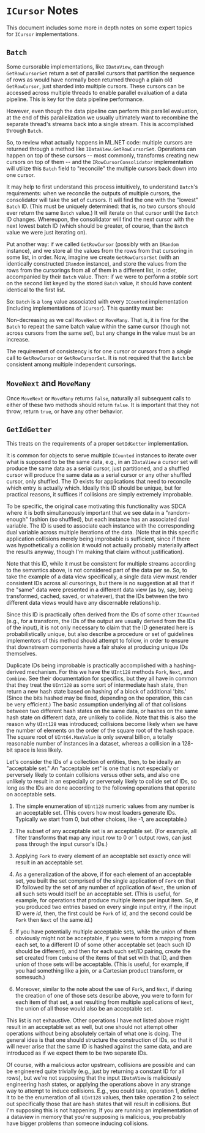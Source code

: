 ﻿# `ICursor` Notes

This document includes some more in depth notes on some expert topics for
`ICursor` implementations.

## `Batch`

Some cursorable implementations, like `IDataView`, can through
`GetRowCursorSet` return a set of parallel cursors that partition the sequence
of rows as would have normally been returned through a plain old
`GetRowCursor`, just sharded into multiple cursors. These cursors can be
accessed across multiple threads to enable parallel evaluation of a data
pipeline. This is key for the data pipeline performance.

However, even though the data pipeline can perform this parallel evaluation,
at the end of this parallelization we usually ultimately want to recombine the
separate thread's streams back into a single stream. This is accomplished
through `Batch`.

So, to review what actually happens in ML.NET code: multiple cursors are
returned through a method like `IDataView.GetRowCursorSet`. Operations can
happen on top of these cursors -- most commonly, transforms creating new
cursors on top of them -- and the `IRowCursorConsolidator` implementation will
utilize this `Batch` field to "reconcile" the multiple cursors back down into
one cursor.

It may help to first understand this process intuitively, to understand
`Batch`'s requirements: when we reconcile the outputs of multiple cursors, the
consolidator will take the set of cursors. It will find the one with the
"lowest" `Batch` ID. (This must be uniquely determined: that is, no two
cursors should ever return the same `Batch` value.) It will iterate on that
cursor until the `Batch` ID changes. Whereupon, the consolidator will find the
next cursor with the next lowest batch ID (which should be greater, of course,
than the `Batch` value we were just iterating on).

Put another way: if we called `GetRowCursor` (possibly with an `IRandom`
instance), and we store all the values from the rows from that cursoring in
some list, in order. Now, imagine we create `GetRowCursorSet` (with an
identically constructed `IRandom` instance), and store the values from the
rows from the cursorings from all of them in a different list, in order,
accompanied by their `Batch` value. Then: if we were to perform a *stable*
sort on the second list keyed by the stored `Batch` value, it should have
content identical to the first list.

So: `Batch` is a `long` value associated with every `ICounted` implementation
(including implementations of `ICursor`). This quantity must be:

Non-decreasing as we call `MoveNext` or `MoveMany`. That is, it is fine for
the `Batch` to repeat the same batch value within the same cursor (though not
across cursors from the same set), but any change in the value must be an
increase.

The requirement of consistency is for one cursor or cursors from a *single*
call to `GetRowCursor` or `GetRowCursorSet`. It is not required that the
`Batch` be consistent among multiple independent cursorings.

## `MoveNext` and `MoveMany`

Once `MoveNext` or `MoveMany` returns `false`, naturally all subsequent calls
to either of these two methods should return `false`. It is important that
they not throw, return `true`, or have any other behavior.

## `GetIdGetter`

This treats on the requirements of a proper `GetIdGetter` implementation.

It is common for objects to serve multiple `ICounted` instances to iterate
over what is supposed to be the same data, e.g., in an `IDataView` a cursor
set will produce the same data as a serial cursor, just partitioned, and a
shuffled cursor will produce the same data as a serial cursor or any other
shuffled cursor, only shuffled. The ID exists for applications that need to
reconcile which entry is actually which. Ideally this ID should be unique, but
for practical reasons, it suffices if collisions are simply extremely
improbable.

To be specific, the original case motivating this functionality was SDCA where
it is both simultaneously important that we see data in a "random-enough"
fashion (so shuffled), but each instance has an associated dual variable. The
ID is used to associate each instance with the corresponding dual variable
across multiple iterations of the data. (Note that in this specific
application collisions merely being improbable is sufficient, since if there
was hypothetically a collision it would not actually probably materially
affect the results anyway, though I'm making that claim without
justification).

Note that this ID, while it must be consistent for multiple streams according
to the semantics above, is not considered part of the data per se. So, to take
the example of a data view specifically, a single data view must render
consistent IDs across all cursorings, but there is no suggestion at all that
if the "same" data were presented in a different data view (as by, say, being
transformed, cached, saved, or whatever), that the IDs between the two
different data views would have any discernable relationship.

Since this ID is practically often derived from the IDs of some other
`ICounted` (e.g., for a transform, the IDs of the output are usually derived
from the IDs of the input), it is not only necessary to claim that the ID
generated here is probabilistically unique, but also describe a procedure or
set of guidelines implementors of this method should attempt to follow, in
order to ensure that downstream components have a fair shake at producing
unique IDs themselves.

Duplicate IDs being improbable is practically accomplished with a
hashing-derived mechanism. For this we have the `UInt128` methods `Fork`,
`Next`, and `Combine`. See their documentation for specifics, but they all
have in common that they treat the `UInt128` as some sort of intermediate hash
state, then return a new hash state based on hashing of a block of additional
'bits.' (Since the bits hashed may be fixed, depending on the operation, this
can be very efficient.) The basic assumption underlying all of that collisions
between two different hash states on the same data, or hashes on the same hash
state on different data, are unlikely to collide. Note that this is also the
reason why `UInt128` was introduced; collisions become likely when we have the
number of elements on the order of the square root of the hash space. The
square root of `UInt64.MaxValue` is only several billion, a totally reasonable
number of instances in a dataset, whereas a collision in a 128-bit space is
less likely.

Let's consider the IDs of a collection of entities, then, to be ideally an
"acceptable set." An "acceptable set" is one that is not especially or
perversely likely to contain collisions versus other sets, and also one
unlikely to result in an especially or perversely likely to collide set of
IDs, so long as the IDs are done according to the following operations that
operate on acceptable sets.

1. The simple enumeration of `UInt128` numeric values from any number is an
   acceptable set. (This covers how most loaders generate IDs. Typically we
   start from 0, but other choices, like -1, are acceptable.)

2. The subset of any acceptable set is an acceptable set. (For example, all
   filter transforms that map any input row to 0 or 1 output rows, can just
   pass through the input cursor's IDs.)

3. Applying `Fork` to every element of an acceptable set exactly once will
   result in an acceptable set.

4. As a generalization of the above, if for each element of an acceptable set,
   you built the set comprised of the single application of `Fork` on that ID
   followed by the set of any number of application of `Next`, the union of
   all such sets would itself be an acceptable set. (This is useful, for
   example, for operations that produce multiple items per input item. So, if
   you produced two entries based on every single input entry, if the input ID
   were _id_, then, the first could be `Fork` of _id_, and the second could be
   `Fork` then `Next` of the same _id_.)

5. If you have potentially multiple acceptable sets, while the union of them
   obviously might not be acceptable, if you were to form a mapping from each
   set, to a different ID of some other acceptable set (each such ID should be
   different), and then for each such set/ID pairing, create the set created
   from `Combine` of the items of that set with that ID, and then union of
   those sets will be acceptable. (This is useful, for example, if you had
   something like a join, or a Cartesian product transform, or somesuch.)

6. Moreover, similar to the note about the use of `Fork`, and `Next`, if
   during the creation of one of those sets describe above, you were to form
   for each item of that set, a set resulting from multiple applications of
   `Next`, the union of all those would also be an acceptable set.

This list is not exhaustive. Other operations I have not listed above might
result in an acceptable set as well, but one should not attempt other
operations without being absolutely certain of what one is doing. The general
idea is that one should structure the construction of IDs, so that it will
never arise that the same ID is hashed against the same data, and are
introduced as if we expect them to be two separate IDs.

Of course, with a malicious actor upstream, collisions are possible and can be
engineered quite trivially (e.g., just by returning a constant ID for all
rows), but we're not supposing that the input `IDataView` is maliciously
engineering hash states, or applying the operations above in any strange way
to attempt to induce collisions. E.g., you could take, operation 1, define it
to be the enumeration of all `UInt128` values, then take operation 2 to select
out specifically those that are hash states that will result in collisions.
But I'm supposing this is not happening. If you are running an implementation
of a dataview in memory that you're supposing is malicious, you probably have
bigger problems than someone inducing collisions.